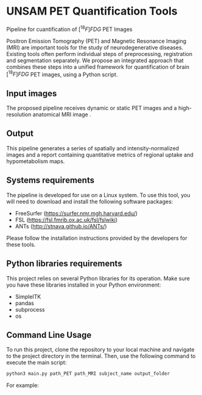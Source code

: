 # UNSAM PET Quantification Tools
Pipeline for cuantification of $[^{18}F] FDG$ PET Images 

Positron Emission Tomography (PET) and Magnetic Resonance Imaging (MRI) are important tools for the study of neurodegenerative diseases. Existing tools often perform individual steps of preprocessing, registration and segmentation separately. We propose an integrated approach that combines these steps into a unified framework for quantification of brain $[^{18}F] FDG$ PET images, using a Python script. 

## Input images 
The proposed pipeline receives dynamic or static PET images and a high-resolution anatomical MRI image .

## Output 
This pipeline generates a series of spatially and intensity-normalized images and a report containing quantitative metrics of regional uptake and hypometabolism maps.

## Systems requirements

The pipeline is developed for use on a Linux system. To use this tool, you will need to download and install the following software packages:

- FreeSurfer (https://surfer.nmr.mgh.harvard.edu/)
- FSL (https://fsl.fmrib.ox.ac.uk/fsl/fslwiki)
- ANTs (http://stnava.github.io/ANTs/)

Please follow the installation instructions provided by the developers for these tools.

## Python libraries requirements

This project relies on several Python libraries for its operation. Make sure you have these libraries installed in your Python environment:

- SimpleITK
- pandas
- subprocess
- os

## Command Line Usage 

To run this project, clone the repository to your local machine and navigate to the project directory in the terminal. Then, use the following command to execute the main script:

```bash
python3 main.py path_PET path_MRI subject_name output_folder
```

For example: 






